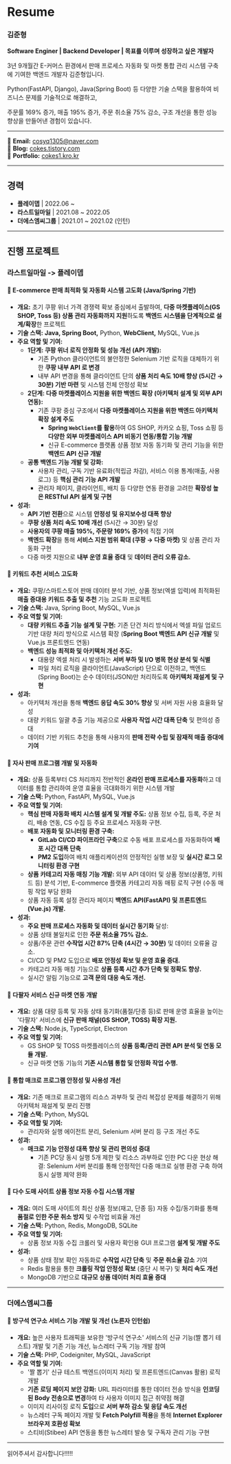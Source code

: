# Resume

### 김준형
**Software Enginer | Backend Developer | 목표를 이루며 성장하고 싶은 개발자**

3년 9개월간 E-커머스 환경에서 판매 프로세스 자동화 및 마켓 통합 관리 시스템 구축에 기여한 백엔드 개발자 김준형입니다.

Python(FastAPI, Django), Java(Spring Boot) 등 다양한 기술 스택을 활용하여 비즈니스 문제를 기술적으로 해결하고, 

주문률 169% 증가, 매출 195% 증가, 주문 취소율 75% 감소, 구조 개선을 통한 성능 향상을 만들어낸 경험이 있습니다.


---

📧 **Email:** cosyq1305@naver.com  
📖 **Blog:** [cokes.tistory.com](https://cokes.tistory.com)  
📖 **Portfolio:** [cokes1.kro.kr](https://cokes1.kro.kr/portfolio)

---

## 경력

- **플레이뎁** | 2022.06 ~ 
- **라스트일마일** | 2021.08 ~ 2022.05
- **더에스엠씨그룹** | 2021.01 ~ 2021.02 (인턴)
---

## 진행 프로젝트

### 라스트일마일 -> 플레이뎁

#### 📌 E-commerce 판매 최적화 및 자동화 시스템 고도화 (Java/Spring 기반)
- **개요:** 초기 쿠팡 위너 가격 경쟁력 확보 중심에서 출발하여, **다중 마켓플레이스(GS SHOP, Toss 등) 상품 관리 자동화까지 지원**하도록 **백엔드 시스템을 단계적으로 설계/확장**한 프로젝트
- **기술 스택:** **Java, Spring Boot,** Python, **WebClient,** MySQL, Vue.js
- **주요 역할 및 기여:**
  - **1단계: 쿠팡 위너 로직 안정화 및 성능 개선 (API 개발):**
    - 기존 Python 클라이언트의 불안정한 Selenium 기반 로직을 대체하기 위한 **쿠팡 내부 API 로 변경**
    - 내부 API 변경을 통해 클라이언트 단의 **상품 처리 속도 10배 향상 (5시간 → 30분) 기반 마련** 및 시스템 전체 안정성 확보
  - **2단계: 다중 마켓플레이스 지원을 위한 백엔드 확장 (아키텍처 설계 및 외부 API 연동):**
    - 기존 쿠팡 중심 구조에서 **다중 마켓플레이스 지원을 위한 백엔드 아키텍처 확장 설계 주도**
      - **Spring `WebClient`를 활용**하여 GS SHOP, 카카오 쇼핑, Toss 쇼핑 등 **다양한 외부 마켓플레이스 API 비동기 연동/통합 기능 개발**
      - 신규 E-commerce 플랫폼 상품 정보 자동 동기화 및 관리 기능을 위한 **백엔드 API 신규 개발**
  - **공통 백엔드 기능 개발 및 강화:**
    - 사용자 관리, 구독 기반 유료화(적립금 차감), 서비스 이용 통계(매출, 사용로그) 등 **핵심 관리 기능 API 개발**
    - 관리자 페이지, 클라이언트, 배치 등 다양한 연동 환경을 고려한 **확장성 높은 RESTful API 설계 및 구현**
- **성과:**
  - **API 기반 전환**으로 시스템 **안정성 및 유지보수성 대폭 향상**
  - **쿠팡 상품 처리 속도 10배 개선** (5시간 → 30분) 달성
  - **사용자의 쿠팡 매출 195%, 주문량 169% 증가**에 직접 기여
  - **백엔드 확장**을 통해 **서비스 지원 범위 확대 (쿠팡 → 다중 마켓)** 및 상품 관리 자동화 구현
  - 다중 마켓 지원으로 **내부 운영 효율 증대** 및 **데이터 관리 오류 감소.**


#### 📌 키워드 추천 서비스 고도화
- **개요:** 쿠팡/스마트스토어 판매 데이터 분석 기반, 상품 정보(엑셀 입력)에 최적화된 **매출 증대용 키워드 추출 및 추천** 기능 고도화 프로젝트
- **기술 스택:** Java, Spring Boot, MySQL, Vue.js
- **주요 역할 및 기여:**
  - **대량 키워드 추출 기능 설계 및 구현:** 기존 단건 처리 방식에서 엑셀 파일 업로드 기반 대량 처리 방식으로 시스템 확장 (**Spring Boot 백엔드 API 신규 개발** 및 Vue.js 프론트엔드 연동)
  - **백엔드 성능 최적화 및 아키텍처 개선 주도:**
    - 대용량 엑셀 처리 시 발생하는 **서버 부하 및 I/O 병목 현상 분석 및 식별**
    - 파일 처리 로직을 클라이언트(JavaScript) 단으로 이전하고, 백엔드(Spring Boot)는 순수 데이터(JSON)만 처리하도록 **아키텍처 재설계 및 구현**
- **성과:**
  - 아키텍처 개선을 통해 **백엔드 응답 속도 30% 향상** 및 서버 자원 사용 효율화 달성
  - 대량 키워드 일괄 추출 기능 제공으로 **사용자 작업 시간 대폭 단축** 및 편의성 증대
  - 데이터 기반 키워드 추천을 통해 사용자의 **판매 전략 수립 및 잠재적 매출 증대에 기여**


#### 📌 자사 판매 프로그램 개발 및 자동화
- **개요:** 상품 등록부터 CS 처리까지 전반적인 **온라인 판매 프로세스를 자동화**하고 데이터를 통합 관리하여 운영 효율을 극대화하기 위한 시스템 개발
- **기술 스택:** Python, FastAPI, MySQL, Vue.js
- **주요 역할 및 기여:**
  - **핵심 판매 자동화 배치 시스템 설계 및 개발 주도:** 상품 정보 수집, 등록, 주문 처리, 배송 연동, CS 수집 등 주요 프로세스 자동화 구현.
  - **배포 자동화 및 모니터링 환경 구축:**
    - **GitLab CI/CD 파이프라인 구축**으로 수동 배포 프로세스를 자동화하여 **배포 시간 대폭 단축**
    - **PM2 도입**하여 배치 애플리케이션의 안정적인 실행 보장 및 **실시간 로그 모니터링 환경 구현**
  - **상품 카테고리 자동 매칭 기능 개발:** 외부 API 데이터 및 상품 정보(상품명, 키워드 등) 분석 기반, E-commerce 플랫폼 카테고리 자동 매핑 로직 구현 (수동 매핑 작업 부담 완화
  - 상품 자동 등록 설정 관리자 페이지 **백엔드 API(FastAPI) 및 프론트엔드(Vue.js) 개발.**
- **성과:**
   - **주요 판매 프로세스 자동화 및 데이터 실시간 동기화** 달성:
    - 상품 상태 불일치로 인한 **주문 취소율 75% 감소.**
    - 상품/주문 관련 **수작업 시간 87% 단축 (4시간 → 30분)** 및 데이터 오류율 감소.
  - CI/CD 및 PM2 도입으로 **배포 안정성 확보 및 운영 효율 증대.**
  - 카테고리 자동 매칭 기능으로 **상품 등록 시간 추가 단축 및 정확도 향상.**
  - 실시간 알림 기능으로 **고객 문의 대응 속도 개선.**


#### 📌 다팔자 서비스 신규 마켓 연동 개발
- **개요:** 상품 대량 등록 및 자동 상태 동기화(품절/단종 등)로 판매 운영 효율을 높이는 '다팔자' 서비스에 **신규 판매 채널(GS SHOP, TOSS) 확장 지원.**
- **기술 스택:** Node.js, TypeScript, Electron
- **주요 역할 및 기여:**
  - GS SHOP 및 TOSS 마켓플레이스의 **상품 등록/관리 관련 API 분석 및 연동 모듈 개발.**
  - 신규 마켓 연동 기능의 **기존 시스템 통합 및 안정화 작업 수행.**


#### 📌 통합 매크로 프로그램 안정성 및 사용성 개선
- **개요:** 기존 매크로 프로그램의 리소스 과부하 및 관리 복잡성 문제를 해결하기 위해 아키텍처 재설계 및 분리 진행
- **기술 스택:** Python, MySQL
- **주요 역할 및 기여:**
  - 관리자와 실행 에이전트 분리, Selenium 서버 분리 등 구조 개선 주도
- **성과:**
  - **매크로 기능 안정성 대폭 향상 및 관리 편의성 증대**
      - 기존 PC당 동시 실행 5개 제한 및 리소스 과부하로 인한 PC 다운 현상 해결: Selenium 서버 분리를 통해 안정적인 다중 매크로 실행 환경 구축 하여 동시 실행 제약 완화


#### 📌 다수 도매 사이트 상품 정보 자동 수집 시스템 개발
- **개요:** 여러 도매 사이트의 최신 상품 정보(재고, 단종 등) 자동 수집/동기화를 통해 **품절로 인한 주문 취소 방지** 및 수작업 비효율 개선
- **기술 스택:** Python, Redis, MongoDB, SQLite
- **주요 역할 및 기여:**
  - 상품 정보 자동 수집 크롤러 및 사용자 확인용 GUI 프로그램 **설계 및 개발 주도**
- **성과:**
  - 상품 상태 정보 확인 자동화로 **수작업 시간 단축** 및 **주문 취소율 감소** 기여
  - Redis 활용을 통한 **크롤링 작업 안정성 확보** (중단 시 복구) 및 **처리 속도 개선**
  - MongoDB 기반으로 **대규모 상품 데이터 처리 효율 증대**
    
---

### 더에스엠씨그룹

#### 📌 방구석 연구소 서비스 기능 개발 및 개선 (노른자 인턴쉽)
- **개요:** 높은 사용자 트래픽을 보유한 '방구석 연구소' 서비스의 신규 기능(짤 뽑기 테스트) 개발 및 기존 기능 개선, 뉴스레터 구독 기능 개발 참여 
- **기술 스택:** PHP, Codeigniter, MySQL, JavaScript
- **주요 역할 및 기여:**
  - '짤 뽑기' 신규 테스트 백엔드(이미지 처리) 및 프론트엔드(Canvas 활용) 로직 개발
  - **기존 로딩 페이지 보안 강화:** URL 파라미터를 통한 데이터 전송 방식을 **인코딩된 Body 전송으로 변경**하여 타 사용자 이미지 접근 취약점 해결
  - 이미지 리사이징 로직 **도입**으로 **서버 부하 감소 및 응답 속도 개선**
  - 뉴스레터 구독 페이지 개발 및 **Fetch Polyfill 적용**을 통해 **Internet Explorer 브라우저 호환성 확보**
  - 스티비(Stibee) API 연동을 통한 뉴스레터 발송 및 구독자 관리 기능 구현

---
읽어주셔서 감사합니다!!!!!

